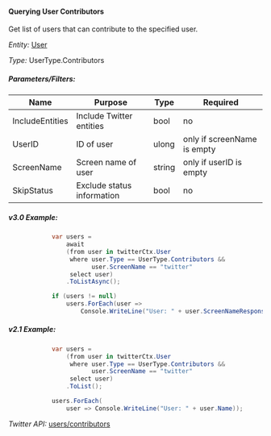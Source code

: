 #### Querying User Contributors

Get list of users that can contribute to the specified user.

*Entity:* [User](../LINQ-to-Twitter-Entities/User-Entity.md)

*Type:* UserType.Contributors

##### Parameters/Filters:

| Name | Purpose | Type | Required |
|------|---------|------|----------|
| IncludeEntities | Include Twitter entities | bool | no |
| UserID | ID of user | ulong | only if screenName is empty |
| ScreenName | Screen name of user | string | only if userID is empty |
| SkipStatus | Exclude status information | bool | no |

##### v3.0 Example:

```c#
            var users =
                await
                (from user in twitterCtx.User
                 where user.Type == UserType.Contributors &&
                       user.ScreenName == "twitter"
                 select user)
                .ToListAsync();

            if (users != null)
                users.ForEach(user => 
                    Console.WriteLine("User: " + user.ScreenNameResponse));
```

##### v2.1 Example:

```c#
            var users =
                (from user in twitterCtx.User
                 where user.Type == UserType.Contributors &&
                       user.ScreenName == "twitter"
                 select user)
                .ToList();

            users.ForEach(
                user => Console.WriteLine("User: " + user.Name));
```

*Twitter API:* [users/contributors](https://developer.twitter.com/en/docs/api-reference-index)